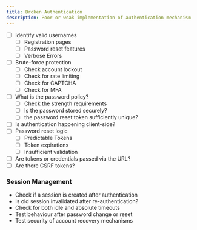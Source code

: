 ```yaml
---
title: Broken Authentication
description: Poor or weak implementation of authentication mechanism
---
```

- [ ] Identify valid usernames
	- [ ] Registration pages
	- [ ] Password reset features
	- [ ] Verbose Errors
- [ ] Brute-force protection
	- [ ] Check account lockout
	- [ ] Check for rate limiting
	- [ ] Check for CAPTCHA
	- [ ] Check for MFA
- [ ] What is the password policy?
	- [ ] Check the strength requirements
	- [ ] Is the password stored securely?
	- [ ] the password reset token sufficiently unique?
- [ ] Is authentication happening client-side?
- [ ] Password reset logic
	- [ ] Predictable Tokens
	- [ ] Token expirations
	- [ ] Insufficient validation
- [ ] Are tokens or credentials passed via the URL?
- [ ] Are there CSRF tokens?
### Session Management
- Check if a session is created after authentication
- Is old session invalidated after re-authentication?
- Check for both idle and absolute timeouts
- Test behaviour after password change or reset
- Test security of account recovery mechanisms
